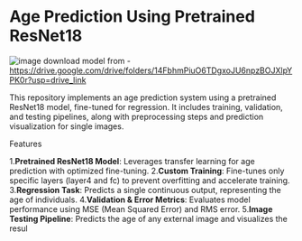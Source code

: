 # **Age Prediction Using Pretrained ResNet18**
![image](https://github.com/user-attachments/assets/996dbc61-e228-4218-919b-955a41b521c8)
download model from - https://drive.google.com/drive/folders/14FbhmPiuO6TDgxoJU6npzBOJXlpYPK0r?usp=drive_link   

This repository implements an age prediction system using a pretrained ResNet18 model, fine-tuned for regression. It includes training, validation, and testing pipelines, along with preprocessing steps and prediction visualization for single images.

Features

1.**Pretrained ResNet18 Model**: Leverages transfer learning for age prediction with optimized fine-tuning.
2.**Custom Training**: Fine-tunes only specific layers (layer4 and fc) to prevent overfitting and accelerate training.
3.**Regression Task**: Predicts a single continuous output, representing the age of individuals.
4.**Validation & Error Metrics**: Evaluates model performance using MSE (Mean Squared Error) and RMS error.
5.**Image Testing Pipeline**: Predicts the age of any external image and visualizes the resul

